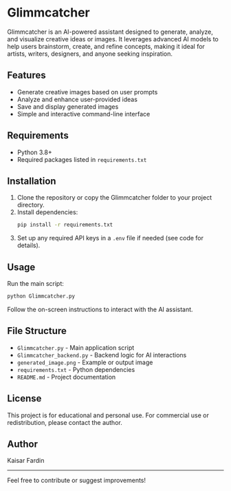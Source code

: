 # Glimmcatcher

Glimmcatcher is an AI-powered assistant designed to generate, analyze, and visualize creative ideas or images. It leverages advanced AI models to help users brainstorm, create, and refine concepts, making it ideal for artists, writers, designers, and anyone seeking inspiration.

## Features
- Generate creative images based on user prompts
- Analyze and enhance user-provided ideas
- Save and display generated images
- Simple and interactive command-line interface

## Requirements
- Python 3.8+
- Required packages listed in `requirements.txt`

## Installation
1. Clone the repository or copy the Glimmcatcher folder to your project directory.
2. Install dependencies:
   ```bash
   pip install -r requirements.txt
   ```
3. Set up any required API keys in a `.env` file if needed (see code for details).

## Usage
Run the main script:
```bash
python Glimmcatcher.py
```
Follow the on-screen instructions to interact with the AI assistant.

## File Structure
- `Glimmcatcher.py` - Main application script
- `Glimmcatcher_backend.py` - Backend logic for AI interactions
- `generated_image.png` - Example or output image
- `requirements.txt` - Python dependencies
- `README.md` - Project documentation

## License
This project is for educational and personal use. For commercial use or redistribution, please contact the author.

## Author
Kaisar Fardin

---
Feel free to contribute or suggest improvements!
